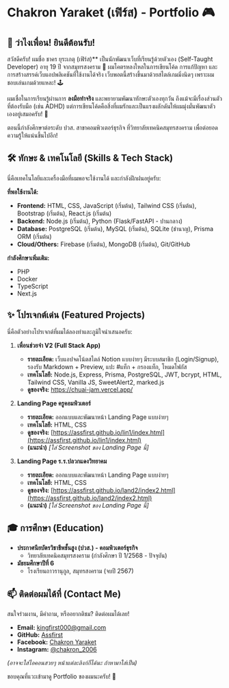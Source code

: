 # Chakron Yaraket (เฟิร์ส) - Portfolio 🎮

## 👋 ว่าไงเพื่อน! ยินดีต้อนรับ!

สวัสดีครับ! ผมชื่อ ชาคร ยุระเกตุ (เฟิร์ส)** เป็นนักพัฒนาเว็บที่เรียนรู้ด้วยตัวเอง (Self-Taught Developer) อายุ 19 ปี จากสมุทรสงคราม 🌊 ผมโคตรหลงใหลในการเขียนโค้ด การแก้ปัญหา และการสร้างสรรค์เว็บแอปพลิเคชันที่ใช้งานได้จริง เว็บพอตนี้สร้างขึ้นมาด้วยสไตล์เกมมิ่งนิดๆ เพราะผมชอบเล่นเกมด้วยแหละ! 🕹️

ผมเชื่อในการเรียนรู้ผ่านการ **ลงมือทำจริง** และพยายามพัฒนาทักษะตัวเองทุกวัน ถึงแม้จะมีเรื่องส่วนตัวที่ต้องรับมือ (เช่น ADHD) แต่การเขียนโค้ดคือสิ่งที่ผมรักและเป็นแรงผลักดันให้ผมมุ่งมั่นพัฒนาตัวเองอยู่เสมอครับ! 💪

ตอนนี้กำลังศึกษาต่อระดับ ปวส. สาขาคอมพิวเตอร์ธุรกิจ ที่วิทยาลัยเทคนิคสมุทรสงคราม เพื่อต่อยอดความรู้ให้แน่นขึ้นไปอีก!

## 🛠️ ทักษะ & เทคโนโลยี (Skills & Tech Stack)

นี่คือเทคโนโลยีและเครื่องมือที่ผมพอจะใช้งานได้ และกำลังฝึกฝนอยู่ครับ:

**ที่พอใช้งานได้:**
* **Frontend:** HTML, CSS, JavaScript (เริ่มต้น), Tailwind CSS (เริ่มต้น), Bootstrap (เริ่มต้น), React.js (เริ่มต้น)
* **Backend:** Node.js (เริ่มต้น), Python (Flask/FastAPI - ปานกลาง)
* **Database:** PostgreSQL (เริ่มต้น), MySQL (เริ่มต้น), SQLite (ชำนาญ), Prisma ORM (เริ่มต้น)
* **Cloud/Others:** Firebase (เริ่มต้น), MongoDB (เริ่มต้น), Git/GitHub

**กำลังศึกษาเพิ่มเติม:**
* PHP
* Docker
* TypeScript
* Next.js

## ✨ โปรเจกต์เด่น (Featured Projects)

นี่คือตัวอย่างโปรเจกต์ที่ผมได้ลองทำและภูมิใจนำเสนอครับ:

1.  **เพื่อนช่วยจำ V2 (Full Stack App)**
    * **รายละเอียด:** เว็บแอปจดโน้ตสไตล์ Notion แบบง่ายๆ มีระบบสมาชิก (Login/Signup), รองรับ Markdown + Preview, แปะ #แท็ก + กรองแท็ก, โหมดโฟกัส
    * **เทคโนโลยี:** Node.js, Express, Prisma, PostgreSQL, JWT, bcrypt, HTML, Tailwind CSS, Vanilla JS, SweetAlert2, marked.js
    * **ดูของจริง:** https://chuai-jam.vercel.app/
   

2.  **Landing Page ครูคอมพิวเตอร์**
    * **รายละเอียด:** ออกแบบและพัฒนาหน้า Landing Page แบบง่ายๆ
    * **เทคโนโลยี:** HTML, CSS
    * **ดูของจริง:** [https://assfirst.github.io/lin1/index.html](https://assfirst.github.io/lin1/index.html)
    * **(แนะนำ)** *[ใส่ Screenshot ของ Landing Page นี้]*

3.  **Landing Page ร.ร.ปลวกแดงวิทยาคม**
    * **รายละเอียด:** ออกแบบและพัฒนาหน้า Landing Page แบบง่ายๆ
    * **เทคโนโลยี:** HTML, CSS
    * **ดูของจริง:** [https://assfirst.github.io/land2/index2.html](https://assfirst.github.io/land2/index2.html)
    * **(แนะนำ)** *[ใส่ Screenshot ของ Landing Page นี้]*



## 🎓 การศึกษา (Education)

* **ประกาศนียบัตรวิชาชีพชั้นสูง (ปวส.) - คอมพิวเตอร์ธุรกิจ**
    * วิทยาลัยเทคนิคสมุทรสงคราม (กำลังศึกษา ปี 1/2568 - ปัจจุบัน)
* **มัธยมศึกษาปีที่ 6**
    * โรงเรียนถาวรานุกูล, สมุทรสงคราม (จบปี 2567)

## 📫 ติดต่อผมได้ที่ (Contact Me)

สนใจร่วมงาน, มีคำถาม, หรืออยากติชม? ติดต่อผมได้เลย!

* **Email:** kingfirst000@gmail.com
* **GitHub:** [Assfirst](https://github.com/Assfirst)
* **Facebook:** [Chakron Yaraket](https://www.facebook.com/chakron2006)
* **Instagram:** [@chakron_2006](https://instagram.com/chakron_2006)

*(อาจจะใส่ไอคอนสวยๆ หน้าแต่ละลิงก์ก็ได้นะ ถ้าหามาใส่เป็น)*


ขอบคุณที่แวะเข้ามาดู Portfolio ของผมนะครับ! 🙏


